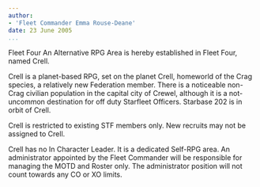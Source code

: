```yaml
---
author:
- 'Fleet Commander Emma Rouse-Deane'
date: 23 June 2005
...
```


Fleet Four
An Alternative RPG Area is hereby established in Fleet Four, named
Crell.

Crell is a planet-based RPG, set on the planet Crell, homeworld of the
Crag species, a relatively new Federation member. There is a noticeable
non-Crag civilian population in the capital city of Crewel, although it
is a not-uncommon destination for off duty Starfleet Officers. Starbase
202 is in orbit of Crell.

Crell is restricted to existing STF members only. New recruits may not
be assigned to Crell.

Crell has no In Character Leader. It is a dedicated Self-RPG area. An
administrator appointed by the Fleet Commander will be responsible for
managing the MOTD and Roster only. The administrator position will not
count towards any CO or XO limits.
